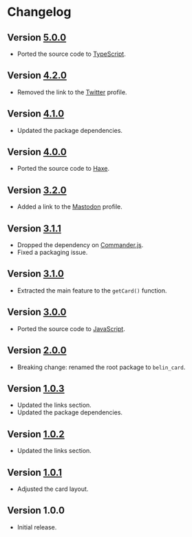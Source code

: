 # Changelog

## Version [5.0.0](https://github.com/cedx/card/compare/v4.2.0...v5.0.0)
- Ported the source code to [TypeScript](https://www.typescriptlang.org).

## Version [4.2.0](https://github.com/cedx/card/compare/v4.1.0...v4.2.0)
- Removed the link to the [Twitter](https://twitter.com) profile.

## Version [4.1.0](https://github.com/cedx/card/compare/v4.0.0...v4.1.0)
- Updated the package dependencies.

## Version [4.0.0](https://github.com/cedx/card/compare/v3.2.0...v4.0.0)
- Ported the source code to [Haxe](https://haxe.org).

## Version [3.2.0](https://github.com/cedx/card/compare/v3.1.1...v3.2.0)
- Added a link to the [Mastodon](https://mastodon.social) profile.

## Version [3.1.1](https://github.com/cedx/card/compare/v3.1.0...v3.1.1)
- Dropped the dependency on [Commander.js](https://github.com/tj/commander.js).
- Fixed a packaging issue.

## Version [3.1.0](https://github.com/cedx/card/compare/v3.0.0...v3.1.0)
- Extracted the main feature to the `getCard()` function.

## Version [3.0.0](https://github.com/cedx/card/compare/v2.0.0...v3.0.0)
- Ported the source code to [JavaScript](https://developer.mozilla.org/docs/Web/JavaScript).

## Version [2.0.0](https://github.com/cedx/card/compare/v1.0.3...v2.0.0)
- Breaking change: renamed the root package to `belin_card`.

## Version [1.0.3](https://github.com/cedx/card/compare/v1.0.2...v1.0.3)
- Updated the links section.
- Updated the package dependencies.

## Version [1.0.2](https://github.com/cedx/card/compare/v1.0.1...v1.0.2)
- Updated the links section.

## Version [1.0.1](https://github.com/cedx/card/compare/v1.0.0...v1.0.1)
- Adjusted the card layout.

## Version 1.0.0
- Initial release.
